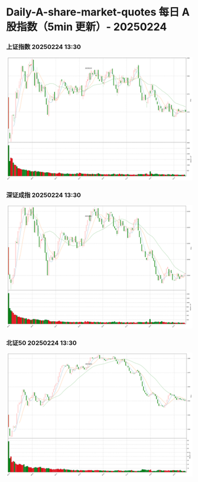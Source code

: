 
# Daily-A-share-market-quotes 每日 A 股指数（5min 更新）- 20250224

### 上证指数 20250224 13:30
![](./fig/2025/2/20250224-sh000001.png)

### 深证成指 20250224 13:30
![](./fig/2025/2/20250224-sz399001.png)

### 北证50 20250224 13:30
![](./fig/2025/2/20250224-bj899050.png)
